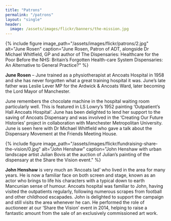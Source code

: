 ```yaml
---
title: "Patrons"
permalink: "/patrons"
layout: "single"
header:
  image: /assets/images/flickr/banners/the-mission.jpg
---
```




{% include figure image_path="/assets/images/flickr/patrons/2.jpg" alt="June Rosen" caption="June Rosen, Patron of ADT, alongside Dr Michael Whitfield, GP and author of The Dispensaries: Healthcare for the Poor Before the NHS: Britain’s Forgotten Health-care System Dispensaries: An Alternative to General Practice?" %}

**June Rosen** – June trained as a physiotherapist at Ancoats Hospital in 1958 and she has never forgotten what a great training hospital it was.  June’s late father was Leslie Lever MP for the Ardwick & Ancoats Ward, later becoming the Lord Mayor of Manchester.  

June remembers the chocolate machine in the hospital waiting room particularly well.  This is featured in LS Lowry’s 1952 painting ‘Outpatient’s Hall Ancoats Hospital’.  June has been delighted to lend her support to the saving of Ancoats Dispensary and was involved in the ‘Creating Our Future Histories’ project in collaboration with Manchester Metropolitan University.  June is seen here with Dr Michael Whitfield who gave a talk about the Dispensary Movement at the Friends Meeting House.

{% include figure image_path="/assets/images/flickr/fundraising-share-the-vision/0.jpg" alt="John Henshaw" caption="John Henshaw with urban landscape artist Julian Bovis at the auction of Julian’s painting of the dispensary at the Share the Vision event." %}

**John Henshaw** is very much an ‘Ancoats lad’ who lived in the area for many years. He is now a familiar face on both screen and stage, known as an actor who brings to life his characters with a typical down to earth Mancunian sense of humour. Ancoats hospital was familiar to John, having visited the outpatients regularly, following numerous scrapes from football and other childhood escapades. John is delighted to support the campaign and still visits the area whenever he can. He performed the role of auctioneer at our ‘Share the Vision’ event in 2014, helping to raise a fantastic amount from the sale of an exclusively commissioned art work.

